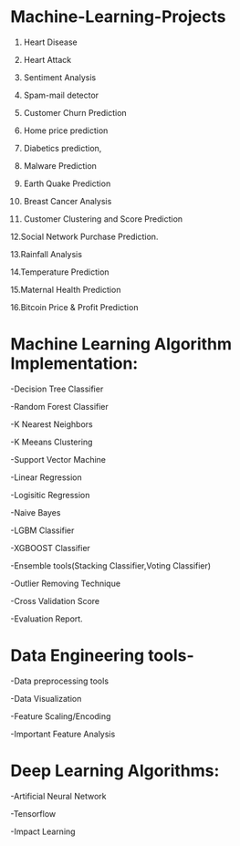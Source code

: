 # Machine-Learning-Projects
  1. Heart Disease

  2. Heart Attack

  3. Sentiment Analysis

  4. Spam-mail detector

  5. Customer Churn Prediction

  6. Home price prediction

  7. Diabetics prediction,

  8. Malware Prediction

  9. Earth Quake Prediction

  11. Breast Cancer Analysis

  11. Customer Clustering and Score Prediction

  12.Social Network Purchase Prediction.

  13.Rainfall Analysis
  
  14.Temperature Prediction
  
  15.Maternal Health Prediction
  
  16.Bitcoin Price & Profit Prediction

# Machine Learning Algorithm Implementation:

  -Decision Tree Classifier
  
  -Random Forest Classifier
 
  -K Nearest Neighbors
  
  -K Meeans Clustering
  
  -Support Vector Machine
  
  -Linear Regression
  
  -Logisitic Regression
  
  -Naive Bayes
  
  -LGBM Classifier
  
  -XGBOOST Classifier
  
  -Ensemble tools(Stacking Classifier,Voting Classifier)
  
  -Outlier Removing Technique
  
  -Cross Validation Score
  
  -Evaluation Report.
  
# Data Engineering tools-

-Data preprocessing tools

-Data Visualization

-Feature Scaling/Encoding

-Important Feature Analysis


# Deep Learning Algorithms:

-Artificial Neural Network

-Tensorflow

-Impact Learning
